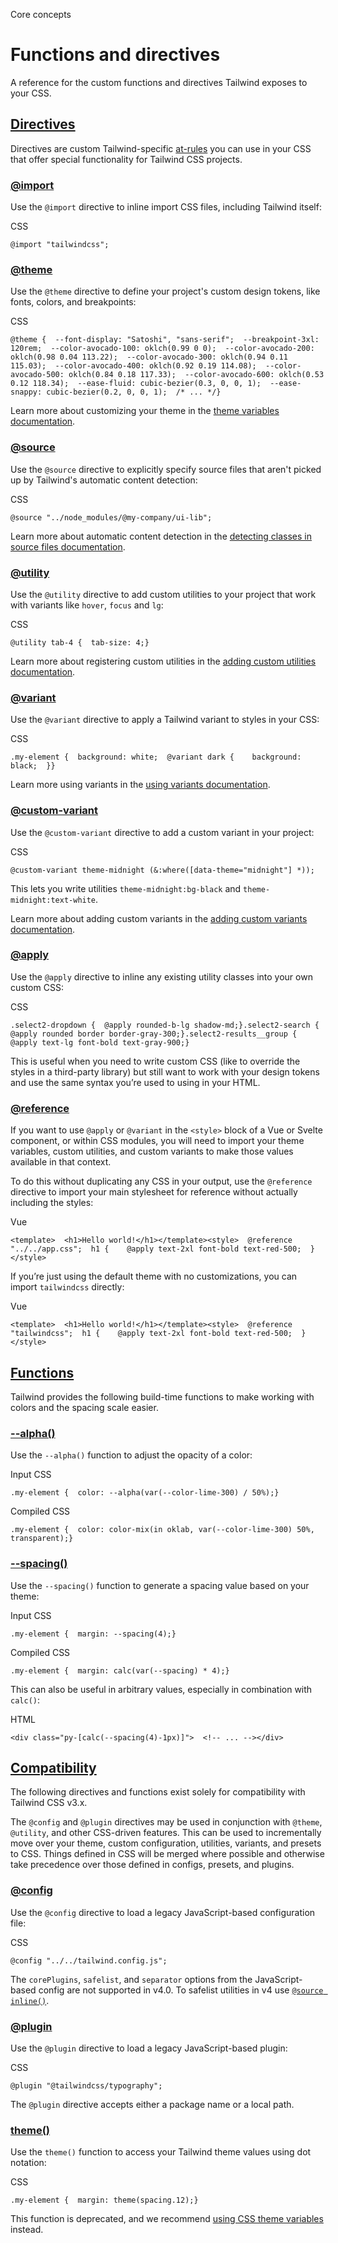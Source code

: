 <!--$-->

<!--/$-->

Core concepts

# Functions and directives

A reference for the custom functions and directives Tailwind exposes to your CSS.

## [Directives](#directives)

Directives are custom Tailwind-specific [at-rules](https://developer.mozilla.org/en-US/docs/Web/CSS/At-rule) you can use in your CSS that offer special functionality for Tailwind CSS projects.

### [@import](#import-directive)

Use the `@import` directive to inline import CSS files, including Tailwind itself:

CSS

```
@import "tailwindcss";
```

### [@theme](#theme-directive)

Use the `@theme` directive to define your project's custom design tokens, like fonts, colors, and breakpoints:

CSS

```
@theme {  --font-display: "Satoshi", "sans-serif";  --breakpoint-3xl: 120rem;  --color-avocado-100: oklch(0.99 0 0);  --color-avocado-200: oklch(0.98 0.04 113.22);  --color-avocado-300: oklch(0.94 0.11 115.03);  --color-avocado-400: oklch(0.92 0.19 114.08);  --color-avocado-500: oklch(0.84 0.18 117.33);  --color-avocado-600: oklch(0.53 0.12 118.34);  --ease-fluid: cubic-bezier(0.3, 0, 0, 1);  --ease-snappy: cubic-bezier(0.2, 0, 0, 1);  /* ... */}
```

Learn more about customizing your theme in the [theme variables documentation](/docs/theme).

### [@source](#source-directive)

Use the `@source` directive to explicitly specify source files that aren't picked up by Tailwind's automatic content detection:

CSS

```
@source "../node_modules/@my-company/ui-lib";
```

Learn more about automatic content detection in the [detecting classes in source files documentation](/docs/detecting-classes-in-source-files).

### [@utility](#utility-directive)

Use the `@utility` directive to add custom utilities to your project that work with variants like `hover`, `focus` and `lg`:

CSS

```
@utility tab-4 {  tab-size: 4;}
```

Learn more about registering custom utilities in the [adding custom utilities documentation](/docs/adding-custom-styles#adding-custom-utilities).

### [@variant](#variant-directive)

Use the `@variant` directive to apply a Tailwind variant to styles in your CSS:

CSS

```
.my-element {  background: white;  @variant dark {    background: black;  }}
```

Learn more using variants in the [using variants documentation](/docs/adding-custom-styles#using-variants).

### [@custom-variant](#custom-variant-directive)

Use the `@custom-variant` directive to add a custom variant in your project:

CSS

```
@custom-variant theme-midnight (&:where([data-theme="midnight"] *));
```

This lets you write utilities `theme-midnight:bg-black` and `theme-midnight:text-white`.

Learn more about adding custom variants in the [adding custom variants documentation](/docs/adding-custom-styles#adding-custom-variants).

### [@apply](#apply-directive)

Use the `@apply` directive to inline any existing utility classes into your own custom CSS:

CSS

```
.select2-dropdown {  @apply rounded-b-lg shadow-md;}.select2-search {  @apply rounded border border-gray-300;}.select2-results__group {  @apply text-lg font-bold text-gray-900;}
```

This is useful when you need to write custom CSS (like to override the styles in a third-party library) but still want to work with your design tokens and use the same syntax you’re used to using in your HTML.

### [@reference](#reference-directive)

If you want to use `@apply` or `@variant` in the `<style>` block of a Vue or Svelte component, or within CSS modules, you will need to import your theme variables, custom utilities, and custom variants to make those values available in that context.

To do this without duplicating any CSS in your output, use the `@reference` directive to import your main stylesheet for reference without actually including the styles:

Vue

```
<template>  <h1>Hello world!</h1></template><style>  @reference "../../app.css";  h1 {    @apply text-2xl font-bold text-red-500;  }</style>
```

If you’re just using the default theme with no customizations, you can import `tailwindcss` directly:

Vue

```
<template>  <h1>Hello world!</h1></template><style>  @reference "tailwindcss";  h1 {    @apply text-2xl font-bold text-red-500;  }</style>
```

## [Functions](#functions)

Tailwind provides the following build-time functions to make working with colors and the spacing scale easier.

### [--alpha()](#alpha-function)

Use the `--alpha()` function to adjust the opacity of a color:

Input CSS

```
.my-element {  color: --alpha(var(--color-lime-300) / 50%);}
```

Compiled CSS

```
.my-element {  color: color-mix(in oklab, var(--color-lime-300) 50%, transparent);}
```

### [--spacing()](#spacing-function)

Use the `--spacing()` function to generate a spacing value based on your theme:

Input CSS

```
.my-element {  margin: --spacing(4);}
```

Compiled CSS

```
.my-element {  margin: calc(var(--spacing) * 4);}
```

This can also be useful in arbitrary values, especially in combination with `calc()`:

HTML

```
<div class="py-[calc(--spacing(4)-1px)]">  <!-- ... --></div>
```

## [Compatibility](#compatibility)

The following directives and functions exist solely for compatibility with Tailwind CSS v3.x.

The `@config` and `@plugin` directives may be used in conjunction with `@theme`, `@utility`, and other CSS-driven features. This can be used to incrementally move over your theme, custom configuration, utilities, variants, and presets to CSS. Things defined in CSS will be merged where possible and otherwise take precedence over those defined in configs, presets, and plugins.

### [@config](#config-directive)

Use the `@config` directive to load a legacy JavaScript-based configuration file:

CSS

```
@config "../../tailwind.config.js";
```

The `corePlugins`, `safelist`, and `separator` options from the JavaScript-based config are not supported in v4.0. To safelist utilities in v4 use [`@source inline()`](/docs/detecting-classes-in-source-files#safelisting-specific-utilities).

### [@plugin](#plugin-directive)

Use the `@plugin` directive to load a legacy JavaScript-based plugin:

CSS

```
@plugin "@tailwindcss/typography";
```

The `@plugin` directive accepts either a package name or a local path.

### [theme()](#theme-function)

Use the `theme()` function to access your Tailwind theme values using dot notation:

CSS

```
.my-element {  margin: theme(spacing.12);}
```

This function is deprecated, and we recommend [using CSS theme variables](/docs/theme#using-your-theme-variables) instead.

<!--$-->

<!--/$-->
